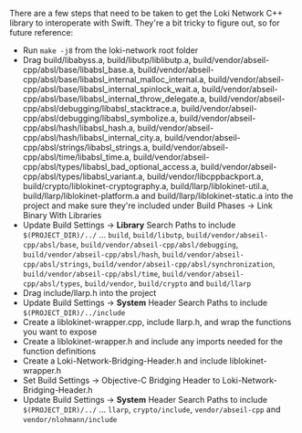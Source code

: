 There are a few steps that need to be taken to get the Loki Network C++ library to interoperate with Swift. They're a bit tricky to figure out, so for future reference:

- Run `make -j8` from the loki-network root folder
- Drag build/libabyss.a, build/libutp/liblibutp.a, build/vendor/abseil-cpp/absl/base/libabsl_base.a, build/vendor/abseil-cpp/absl/base/libabsl_internal_malloc_internal.a, build/vendor/abseil-cpp/absl/base/libabsl_internal_spinlock_wait.a, build/vendor/abseil-cpp/absl/base/libabsl_internal_throw_delegate.a, build/vendor/abseil-cpp/absl/debugging/libabsl_stacktrace.a, build/vendor/abseil-cpp/absl/debugging/libabsl_symbolize.a, build/vendor/abseil-cpp/absl/hash/libabsl_hash.a, build/vendor/abseil-cpp/absl/hash/libabsl_internal_city.a, build/vendor/abseil-cpp/absl/strings/libabsl_strings.a, build/vendor/abseil-cpp/absl/time/libabsl_time.a, build/vendor/abseil-cpp/absl/types/libabsl_bad_optional_access.a, build/vendor/abseil-cpp/absl/types/libabsl_variant.a, build/vendor/libcppbackport.a, build/crypto/liblokinet-cryptography.a, build/llarp/liblokinet-util.a, build/llarp/liblokinet-platform.a and build/llarp/liblokinet-static.a into the project and make sure they're included under Build Phases → Link Binary With Libraries
- Update Build Settings → **Library** Search Paths to include `$(PROJECT_DIR)/../` ... `build`, `build/libutp`, `build/vendor/abseil-cpp/absl/base`, `build/vendor/abseil-cpp/absl/debugging`, `build/vendor/abseil-cpp/absl/hash`, `build/vendor/abseil-cpp/absl/strings`, `build/vendor/abseil-cpp/absl/synchronization`, `build/vendor/abseil-cpp/absl/time`, `build/vendor/abseil-cpp/absl/types`, `build/vendor`, `build/crypto` and `build/llarp`
- Drag include/llarp.h into the project 
- Update Build Settings → **System** Header Search Paths to include `$(PROJECT_DIR)/../include`
- Create a liblokinet-wrapper.cpp, include llarp.h, and wrap the functions you want to expose
- Create a liblokinet-wrapper.h and include any imports needed for the function definitions
- Create a Loki-Network-Bridging-Header.h and include liblokinet-wrapper.h
- Set Build Settings → Objective-C Bridging Header to Loki-Network-Bridging-Header.h
- Update Build Settings → **System** Header Search Paths to include `$(PROJECT_DIR)/../` ... `llarp`, `crypto/include`, `vendor/abseil-cpp` and `vendor/nlohmann/include`

